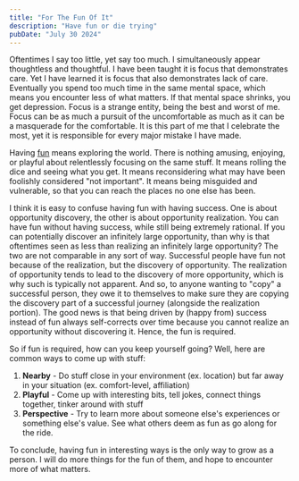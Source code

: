 ```yaml
---
title: "For The Fun Of It"
description: "Have fun or die trying"
pubDate: "July 30 2024"
---
```

Oftentimes I say too little, yet say too much. I simultaneously appear thoughtless and thoughtful. I
have been taught it is focus that demonstrates care. Yet I have learned it is focus that also
demonstrates lack of care. Eventually you spend too much time in the same mental space, which means
you encounter less of what matters. If that mental space shrinks, you get depression. Focus is a
strange entity, being the best and worst of me. Focus can be as much a pursuit of the uncomfortable
as much as it can be a masquerade for the comfortable. It is this part of me that I celebrate the
most, yet it is responsible for every major mistake I have made.

Having [fun](https://www.dictionary.com/browse/fun) means exploring the world. There is nothing
amusing, enjoying, or playful about relentlessly focusing on the same stuff. It means rolling the
dice and seeing what you get. It means reconsidering what may have been foolishly considered "not
important". It means being misguided and vulnerable, so that you can reach the places no one else
has been.

I think it is easy to confuse having fun with having success. One is about opportunity discovery,
the other is about opportunity realization. You can have fun without having success, while still
being extremely rational. If you can potentially discover an infinitely large opportunity, than why
is that oftentimes seen as less than realizing an infinitely large opportunity? The two are not
comparable in any sort of way. Successful people have fun not because of the realization, but the
discovery of opportunity. The realization of opportunity tends to lead to the discovery of more
opportunity, which is why such is typically not apparent. And so, to anyone wanting to "copy" a
successful person, they owe it to themselves to make sure they are copying the discovery part of a
successful journey (alongside the realization portion). The good news is that being driven by (happy
from) success instead of fun always self-corrects over time because you cannot realize an
opportunity without discovering it. Hence, the fun is required.

So if fun is required, how can you keep yourself going? Well, here are common ways to come up with
stuff:
1. **Nearby** - Do stuff close in your environment (ex. location) but far away in your situation (ex.
   comfort-level, affiliation)
2. **Playful** - Come up with interesting bits, tell jokes, connect things together, tinker around with
   stuff
3. **Perspective** - Try to learn more about someone else's experiences or something else's value. See
   what others deem as fun as go along for the ride.

To conclude, having fun in interesting ways is the only way to grow as a person. I will do more
things for the fun of them, and hope to encounter more of what matters.
